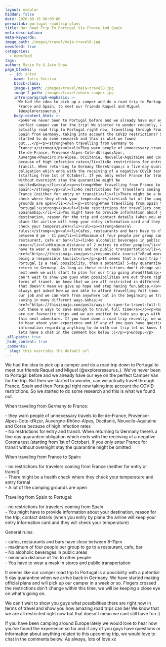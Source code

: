 ```yaml
---
layout: modular
hidden: false
date: 2020-09-18 00:00:00
permalink: portugal-roadtrip-plans
title: Our Road Trip To Portugal Via France And Spain
meta-description:
meta-keywords:
image_path: /images/travel/maja-travel8.jpg
newsfeed: true
categories:
  - newsfeed
tags:
author: Marie Fe & Jake Snow
page_blocks:
  - _id: intro
    name: Intro Section
    block-class:
    image-1_path: /images/travel/maja-travel8.jpg
    image-2_path: /images/travel/ahorn-camper.jpg
    intro-paragraph-emphasis: >-
      We had the idea to pick up a camper and do a road trip to Portugal, via
      France and Spain, to meet our friends Raquel and Miguel
      (@explorerssaurus_)
    body-content_html: >-
      <p>We've never been to Portugal before and we already have our eye on the
      perfect camper van for the trip! We started to wonder recently, can we
      actually road trip to Portugal right now, travelling through France and
      Spain from Germany, taking into account the COVID restrictions? So, we
      started to do some research and this is what we found
      out...</p><p><strong>When travelling from Germany to
      France:</strong></p><ul><li>They warn people of unnecessary travels to
      Ile-de-France, Provence-Alpes-Cote-d&rsquo;Azur,
      Auvergne-Rh&ocirc;ne-Alpes, Occitanie, Nouvelle-Aquitaine and Corse
      because of high infection rates</li><li>No restrictions for entry and
      transit. When returning to Germany there&rsquo;s a five-day quarantine
      obligation which ends with the receiving of a negative COVID test
      (starting from 1st of October). If you only enter France for transit
      without overnight stay the quarantine might be
      omitted&nbsp;</li></ul><p><strong>When travelling from France to
      Spain:</strong></p><ul><li>No restrictions for travellers coming from
      France (neither for entry or transit)</li><li>There might be a health
      check where they check your temperature</li><li>A lot of the camping
      grounds are open</li></ul><p><strong>When travelling from Spain to
      Portugal:</strong></p><ul><li>No restrictions for travellers coming from
      Spain&nbsp;</li><li>You might have to provide information about your
      destination, reason for the trip and contact details (when you enter by
      plane the airline will keep your entry information card and they will
      check your temperature)</li></ul><p><strong>General
      rules:</strong></p><ul><li>Cafes, restaurants and bars have to close
      between 8 pm - 11 pm</li><li>Maximum of four people per group can go to a
      restaurant, cafe or bar</li><li>No alcoholic beverages in public
      areas</li><li>Minimum distance of 2 metres to other people</li><li>You
      have to wear a mask in stores and on public transportation</li></ul><p><a
      href="https://thisismaja.com/posts/responsible-tourist">Read more about
      being a responsible tourist</a></p><p>It seems that a road trip to
      Portugal is a real possibility, then a potential 5-day quarantine when we
      return to Germany. As long as these restrictions don't change within the
      next week we will start to plan for our trip going ahead!!&nbsp;</p><p>We
      can't wait to show you guys what possibilities are out there right now in
      terms of travel. We know that we are all restricted in different ways but
      that doesn't mean we give up hope and stop having fun.&nbsp;</p><p>We
      always get asked how we are able to afford travelling full time. Now it is
      our job and we can work from anywhere but in the beginning we travelled by
      saving in many different ways.&nbsp;<a
      href="https://thisismaja.com/posts/ways-to-save-to-travel-full-time">Check
      out these 8 ways to save enough to travel full time</a></p><p>Road trips
      are our favourite trips and we are excited to take you guys with us on
      this next adventure. If you have done a road trip recently, we would love
      to hear about your experience and if any of you guys have questions or
      information regarding anything to do with our trip let us know. Please
      lets have a chat in the comment box below :)</p><p>&nbsp;</p>
_all-posts: true
_hide_content: true
_comments:
  slug: this overrides the default url
---
```


We had the idea to pick up a camper and do a road trip down to Portugal to meet our friends Raquel and Miguel (@explorerssaurus\_). We've never been to Portugal before and we already have our eye on the perfect Camper Van for the trip. But then we started to wonder, can we actually travel through France, Spain and then Portugal right now taking into account the COVID restrictions. So we started to do some research and this is what we found out.

When traveling from Germany to France:

\- they warn people of unnecessary travels to Ile-de-France, Provence-Alpes-Cote-d’Azur, Auvergne-Rh&ocirc;ne-Alpes, Occitanie, Nouvelle-Aquitaine and Corse because of high infection rates<br>\- No restrictions for entry and transit. When returning to Germany there’s a five day quarantine obligation which ends with the receiving of a negative Corona test (starting from 1st of October). If you only enter France for transit without overnight stay the quarantine might be omitted&nbsp;

When traveling from France to Spain:

\- no restrictions for travelers coming from France (neither for entry or transit)<br>\- There might be a health check where they check your temperature and entry formal<br>\- A lot of the camping grounds are open

Traveling from Spain to Portugal:

\- no restrictions for travelers coming from Spain&nbsp;<br>\- You might have to provide information about your destination, reason for the trip, contact details (when you entry by plane the airline will keep your entry information card and they will check your temperature)

General rules:

\- cafes, restaurants and bars have close between 8-11pm<br>\- maximum of four people per group to go to a restaurant, cafe, bar<br>\- No alcoholic beverages in public areas<br>\- minimum distance of 2m to other people&nbsp;<br>\- You have to wear a mask in stores and public transportation

It seems like our camper road trip to Portugal is a possibility with a potential 5 day quarantine when we arrive back in Germany. We have started making official plans and will pick up our camper in a week or so. Fingers crossed the restrictions don't change within this time, we will be keeping a close eye on what's going on.

We can't wait to show you guys what possibilities there are right now in terms of travel and show you how amazing road trips can be\! We know that we are all restricted right now but that doesn't mean we cant still have fun :)

If you have been camping around Europe lately we would love to hear how you've found the experience so far and if any of you guys have questions or information about anything related to this upcoming trip, we would love to chat in the comments below. As always, lots of love xx&nbsp;

&nbsp;

&nbsp;
